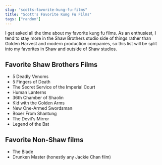 ```yaml
---
slug: "scotts-favorite-kung-fu-films"
title: "Scott's Favorite Kung Fu Films"
tags: ["random"]
---
```


I get asked all the time about my favorite kung fu films. As an enthusiest, I tend to stay more in the Shaw Brothers studio side of things rather than Golden Harvest and modern production companies, so this list will be split into my favorites in Shaw and outside of Shaw studios.

## Favorite Shaw Brothers Films

- 5 Deadly Venoms
- 5 Fingers of Death
- The Secret Service of the Imperial Court
- Human Lanterns
- 36th Chamber of Shaolin
- Kid with the Golden Arms
- New One-Armed Swordsman
- Boxer From Shantung
- The Devil's Mirror
- Legend of the Bat

## Favorite Non-Shaw films

- The Blade
- Drunken Master (honestly any Jackie Chan film)
